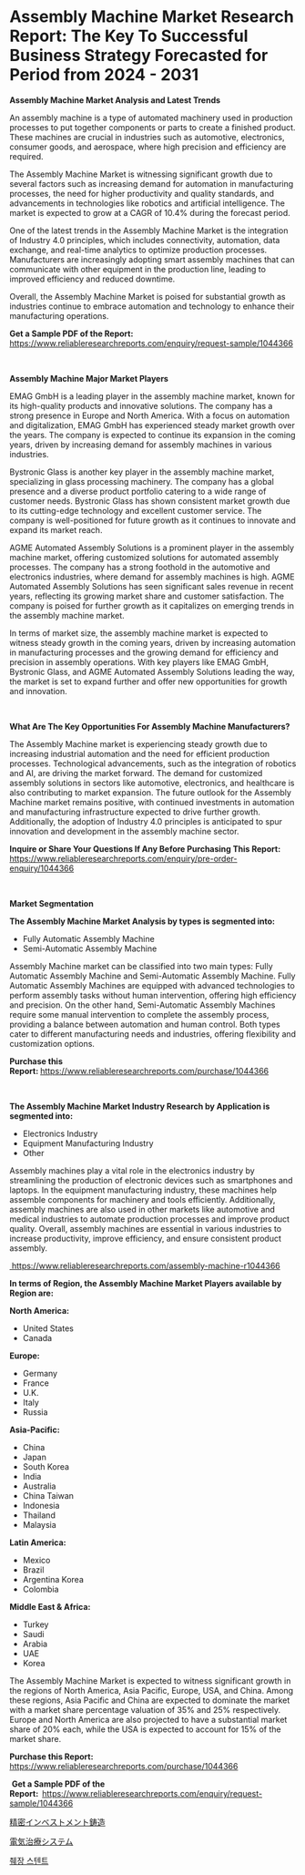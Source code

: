 <p><h1>Assembly Machine Market Research Report: The Key To Successful Business Strategy Forecasted for Period from 2024 - 2031</h1></p><p><strong>Assembly Machine Market Analysis and Latest Trends</strong></p>
<p><p>An assembly machine is a type of automated machinery used in production processes to put together components or parts to create a finished product. These machines are crucial in industries such as automotive, electronics, consumer goods, and aerospace, where high precision and efficiency are required.</p><p>The Assembly Machine Market is witnessing significant growth due to several factors such as increasing demand for automation in manufacturing processes, the need for higher productivity and quality standards, and advancements in technologies like robotics and artificial intelligence. The market is expected to grow at a CAGR of 10.4% during the forecast period.</p><p>One of the latest trends in the Assembly Machine Market is the integration of Industry 4.0 principles, which includes connectivity, automation, data exchange, and real-time analytics to optimize production processes. Manufacturers are increasingly adopting smart assembly machines that can communicate with other equipment in the production line, leading to improved efficiency and reduced downtime.</p><p>Overall, the Assembly Machine Market is poised for substantial growth as industries continue to embrace automation and technology to enhance their manufacturing operations.</p></p>
<p><strong>Get a Sample PDF of the Report:&nbsp;</strong> <a href="https://www.reliableresearchreports.com/enquiry/request-sample/1044366">https://www.reliableresearchreports.com/enquiry/request-sample/1044366</a></p>
<p>&nbsp;</p>
<p><strong>Assembly Machine Major Market Players</strong></p>
<p><p>EMAG GmbH is a leading player in the assembly machine market, known for its high-quality products and innovative solutions. The company has a strong presence in Europe and North America. With a focus on automation and digitalization, EMAG GmbH has experienced steady market growth over the years. The company is expected to continue its expansion in the coming years, driven by increasing demand for assembly machines in various industries.</p><p>Bystronic Glass is another key player in the assembly machine market, specializing in glass processing machinery. The company has a global presence and a diverse product portfolio catering to a wide range of customer needs. Bystronic Glass has shown consistent market growth due to its cutting-edge technology and excellent customer service. The company is well-positioned for future growth as it continues to innovate and expand its market reach.</p><p>AGME Automated Assembly Solutions is a prominent player in the assembly machine market, offering customized solutions for automated assembly processes. The company has a strong foothold in the automotive and electronics industries, where demand for assembly machines is high. AGME Automated Assembly Solutions has seen significant sales revenue in recent years, reflecting its growing market share and customer satisfaction. The company is poised for further growth as it capitalizes on emerging trends in the assembly machine market.</p><p>In terms of market size, the assembly machine market is expected to witness steady growth in the coming years, driven by increasing automation in manufacturing processes and the growing demand for efficiency and precision in assembly operations. With key players like EMAG GmbH, Bystronic Glass, and AGME Automated Assembly Solutions leading the way, the market is set to expand further and offer new opportunities for growth and innovation.</p></p>
<p>&nbsp;</p>
<p><strong>What Are The Key Opportunities For Assembly Machine Manufacturers?</strong></p>
<p><p>The Assembly Machine market is experiencing steady growth due to increasing industrial automation and the need for efficient production processes. Technological advancements, such as the integration of robotics and AI, are driving the market forward. The demand for customized assembly solutions in sectors like automotive, electronics, and healthcare is also contributing to market expansion. The future outlook for the Assembly Machine market remains positive, with continued investments in automation and manufacturing infrastructure expected to drive further growth. Additionally, the adoption of Industry 4.0 principles is anticipated to spur innovation and development in the assembly machine sector.</p></p>
<p><strong>Inquire or Share Your Questions If Any Before Purchasing This Report:</strong> <a href="https://www.reliableresearchreports.com/enquiry/pre-order-enquiry/1044366">https://www.reliableresearchreports.com/enquiry/pre-order-enquiry/1044366</a></p>
<p>&nbsp;</p>
<p><strong>Market Segmentation</strong></p>
<p><strong>The Assembly Machine Market Analysis by types is segmented into:</strong></p>
<p><ul><li>Fully Automatic Assembly Machine</li><li>Semi-Automatic Assembly Machine</li></ul></p>
<p><p>Assembly Machine market can be classified into two main types: Fully Automatic Assembly Machine and Semi-Automatic Assembly Machine. Fully Automatic Assembly Machines are equipped with advanced technologies to perform assembly tasks without human intervention, offering high efficiency and precision. On the other hand, Semi-Automatic Assembly Machines require some manual intervention to complete the assembly process, providing a balance between automation and human control. Both types cater to different manufacturing needs and industries, offering flexibility and customization options.</p></p>
<p><strong>Purchase this Report:&nbsp;</strong><a href="https://www.reliableresearchreports.com/purchase/1044366">https://www.reliableresearchreports.com/purchase/1044366</a></p>
<p>&nbsp;</p>
<p><strong>The Assembly Machine Market Industry Research by Application is segmented into:</strong></p>
<p><ul><li>Electronics Industry</li><li>Equipment Manufacturing Industry</li><li>Other</li></ul></p>
<p><p>Assembly machines play a vital role in the electronics industry by streamlining the production of electronic devices such as smartphones and laptops. In the equipment manufacturing industry, these machines help assemble components for machinery and tools efficiently. Additionally, assembly machines are also used in other markets like automotive and medical industries to automate production processes and improve product quality. Overall, assembly machines are essential in various industries to increase productivity, improve efficiency, and ensure consistent product assembly.</p></p>
<p><a href="https://www.reliableresearchreports.com/assembly-machine-r1044366">&nbsp;https://www.reliableresearchreports.com/assembly-machine-r1044366</a></p>
<p><strong>In terms of Region, the Assembly Machine Market Players available by Region are:</strong></p>
<p>
    <p> <strong> North America: </strong>
        <ul>
            <li>United States</li>
            <li>Canada</li>
        </ul>
        </p> 
    <p> <strong> Europe: </strong>
        <ul>
            <li>Germany</li>
            <li>France</li>
            <li>U.K.</li>
            <li>Italy</li>
            <li>Russia</li>
        </ul>
        </p> 
    <p> <strong> Asia-Pacific: </strong>
        <ul>
            <li>China</li>
            <li>Japan</li>
            <li>South Korea</li>
            <li>India</li>
            <li>Australia</li>
            <li>China Taiwan</li>
            <li>Indonesia</li>
            <li>Thailand</li>
            <li>Malaysia</li>
        </ul>
        </p> 
    <p> <strong> Latin America: </strong>
        <ul>
            <li>Mexico</li>
            <li>Brazil</li>
            <li>Argentina Korea</li>
            <li>Colombia</li>
        </ul>
        </p> 
    <p> <strong> Middle East & Africa: </strong>
        <ul>
            <li>Turkey</li>
            <li>Saudi</li>
            <li>Arabia</li>
            <li>UAE</li>
            <li>Korea</li>
        </ul>
    </p>
    </p>
<p><p>The Assembly Machine Market is expected to witness significant growth in the regions of North America, Asia Pacific, Europe, USA, and China. Among these regions, Asia Pacific and China are expected to dominate the market with a market share percentage valuation of 35% and 25% respectively. Europe and North America are also projected to have a substantial market share of 20% each, while the USA is expected to account for 15% of the market share.</p></p>
<p><strong>Purchase this Report: </strong><a href="https://www.reliableresearchreports.com/purchase/1044366">https://www.reliableresearchreports.com/purchase/1044366</a></p>
<p>&nbsp;<strong>Get a Sample PDF of the Report:&nbsp;&nbsp;</strong><a href="https://www.reliableresearchreports.com/enquiry/request-sample/1044366">https://www.reliableresearchreports.com/enquiry/request-sample/1044366</a></p>
<p><strong></strong></p>
<p><p><a href="https://medium.com/@josuehezog2023/2024%E5%B9%B4%E3%81%8B%E3%82%892031%E5%B9%B4%E3%81%BE%E3%81%A7%E3%81%AE%E6%9C%9F%E9%96%93%E3%81%AE%E7%B2%BE%E5%AF%86%E6%8A%95%E8%B3%87%E9%8B%B3%E9%80%A0%E5%B8%82%E5%A0%B4%E5%88%86%E6%9E%90%E3%81%A8%E8%A6%8F%E6%A8%A1%E4%BA%88%E6%B8%AC-91acb1100041">精密インベストメント鋳造</a></p><p><a href="https://medium.com/@s.guest01/%E9%9B%BB%E6%B0%97%E7%99%82%E6%B3%95%E3%82%B7%E3%82%B9%E3%83%86%E3%83%A0%E5%B8%82%E5%A0%B4%E3%81%AE%E3%83%A1%E3%83%88%E3%83%AA%E3%82%AF%E3%82%B9%E3%82%92%E8%A7%A3%E8%AA%AD%E3%81%99%E3%82%8B-%E5%B8%82%E5%A0%B4%E3%82%B7%E3%82%A7%E3%82%A2-%E3%83%88%E3%83%AC%E3%83%B3%E3%83%89-%E6%88%90%E9%95%B7%E3%83%91%E3%82%BF%E3%83%BC%E3%83%B3-b6eb5c71bf6b">電気治療システム</a></p><p><a href="https://medium.com/@christianlarkinus/%EC%B7%8C%EC%9E%A5-%EC%8A%A4%ED%85%90%ED%8A%B8-%EC%8B%9C%EC%9E%A5-%EC%A0%84%EB%A7%9D-%EC%82%B0%EC%97%85-%EA%B0%9C%EC%9A%94-%EB%B0%8F-%EC%98%88%EC%B8%A1-2024%EB%85%84%EB%B6%80%ED%84%B0-2031%EB%85%84%EA%B9%8C%EC%A7%80-d2ac16077e86">췌장 스텐트</a></p></p>
